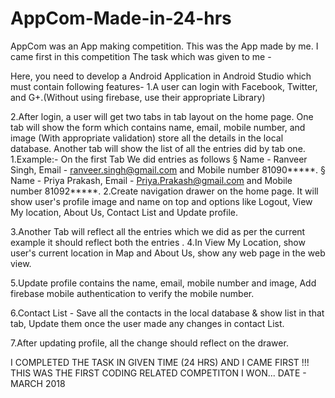 # AppCom-Made-in-24-hrs 
AppCom was an App making competition. This was the App made by me. I came first in this competition
The task which was given to me - 

 Here, you need to develop a Android Application in Android Studio which must contain following features-
1.A user can login with Facebook, Twitter, and G+.(Without using firebase, use their appropriate Library)

2.After login, a user will get two tabs in tab layout on the home page. One tab will show the form which contains
name, email, mobile number, and image (With appropriate validation) store all the details in the local database.
Another tab will show the list of all the entries did by tab one.
1.Example:- On the first Tab We did entries as follows
§ Name - Ranveer Singh, Email - ranveer.singh@gmail.com and Mobile number 81090*****.
§ Name - Priya Prakash, Email - Priya.Prakash@gmail.com and Mobile number 81092*****.
2.Create navigation drawer on the home page. It will show user's profile image and name on top and options like
Logout, View My location, About Us, Contact List and Update profile.

3.Another Tab will reflect all the entries which we did as per the current example it should reflect both the entries
.
4.In View My Location, show user's current location in Map and About Us, show any web page in the web view.

5.Update profile contains the name, email, mobile number and image, Add firebase mobile authentication to verify the
mobile number.

6.Contact List - Save all the contacts in the local database & show list in that tab, Update them once the user made
any changes in contact List.

7.After updating profile, all the change should reflect on the drawer.


I COMPLETED THE TASK IN GIVEN TIME (24 HRS) AND I CAME FIRST !!! 
THIS WAS THE FIRST CODING RELATED COMPETITON I WON...
DATE - MARCH 2018
